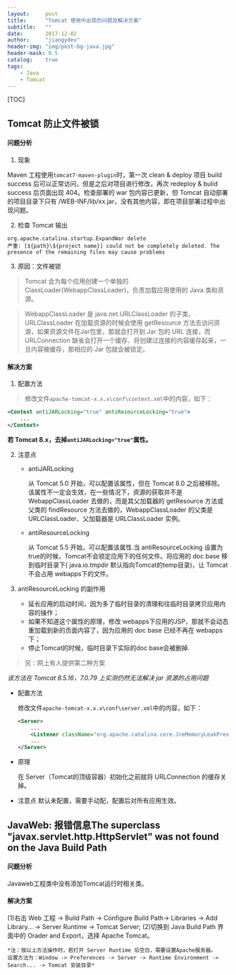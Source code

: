 ```yaml
---
layout:     post
title:      "Tomcat 使用中出现的问题及解决方案"
subtitle:   ""
date:       2017-12-02
author:     "jiangydev"
header-img: "img/post-bg-java.jpg"
header-mask: 0.5
catalog:    true
tags:
    - Java
    - Tomcat
---
```


[TOC]

## Tomcat 防止文件被锁

#### 问题分析

1. 现象

Maven 工程使用`tomcat7-maven-plugin`时，第一次 clean & deploy 项目 build success 后可以正常访问，但是之后对项目进行修改，再次 redeploy & bulid success 后页面出现 404。检查部署的 war 包内容已更新，但 Tomcat 自动部署的项目目录下只有 /WEB-INF/lib/xx.jar，没有其他内容，即在项目部署过程中出现问题。

2. 检查 Tomcat 输出

```
org.apache.catalina.startup.ExpandWar delete
严重: [${path}\${project name}] could not be completely deleted. The presence of the remaining files may cause problems
```

3. 原因：文件被锁

>Tomcat 会为每个应用创建一个单独的 ClassLoader(WebappClassLoader)，负责加载应用使用的 Java 类和资源。

>WebappClassLoader 是 java.net.URLClassLoader 的子类，URLClassLoader 在加载资源的时候会使用 getResource 方法去访问资源，如果资源文件在Jar包里，那就会打开到 Jar 包的 URL 连接，而 URLConnection 缺省会打开一个缓存、将创建过连接的内容缓存起来，一旦内容被缓存，那相应的 Jar 包就会被锁定。

#### 解决方案

1. 配置方法

>修改文件`apache-tomcat-x.x.x\conf\context.xml`中的内容，如下：

```xml
<Context antiJARLocking="true" antiResourceLocking="true">
    ...
</Context>
```
**若 Tomcat 8.x，去掉`antiJARLocking="true"`属性。**

2. 注意点

   - antiJARLocking

     从 Tomcat 5.0 开始，可以配置该属性，但在 Tomcat 8.0 之后被移除。该属性不一定会生效，在一些情况下，资源的获取并不是 WebappClassLoader 去做的，而是其父加载器的 getResource 方法或父类的 findResource 方法去做的，WebappClassLoader 的父类是 URLClassLoader、父加载器是 URLClassLoader 实例。

   - antiResourceLocking

     从 Tomcat 5.5 开始，可以配置该属性.当 antiResourceLocking 设置为true的时候，Tomcat不会锁定应用下的任何文件。将应用的 doc base 移到临时目录下( java.io.tmpdir 默认指向Tomcat的temp目录)，让 Tomcat 不会占用 webapps下的文件。

3. antiResourceLocking 的副作用

   - 延长应用的启动时间，因为多了临时目录的清理和往临时目录拷贝应用内容的操作；
   - 如果不知道这个属性的原理，修改 webapps下应用的JSP，那就不会动态重加载到新的页面内容了，因为应用的 doc base 已经不再在 webapps下；
   - 停止Tomcat的时候，临时目录下实际的doc base会被删掉.


>另：网上有人提供第二种方案

*该方法在 Tomcat 8.5.16，7.0.79 上实测仍然无法解决 jar 资源的占用问题*
- 配置方法

  修改文件`apache-tomcat-x.x.x\conf\server.xml`中的内容，如下：

  ```xml
  <Server>
      ...
      <Listener className="org.apache.catalina.core.JreMemoryLeakPreventionListener" urlCacheProtection="true"/>
      ...
  </Server>
  ```

- 原理

  在 Server（Tomcat的顶级容器）初始化之前就将 URLConnection 的缓存关掉。

- 注意点
  默认未配置，需要手动配，配置后对所有应用生效。



## JavaWeb: 报错信息The superclass "javax.servlet.http.HttpServlet" was not found on the Java Build Path

#### 问题分析

Javaweb工程类中没有添加Tomcat运行时相关类。

#### 解决方案

(1)右击 Web 工程 -> Build Path -> Configure Build Path-> Libraries -> Add Library... -> Server Runtime -> Tomcat Server;
(2)切换到 Java Build Path 界面中的 Orader and Export，选择 Apache Tomcat。

    *注：按以上方法操作时，若打开 Server Runtime 后空白，需要设置Apache服务器。
    设置方法为：Window -> Preferences -> Server -> Runtime Environment -> Search... -> Tomcat 安装目录*